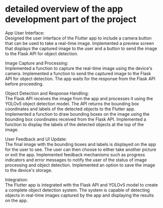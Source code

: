 # detailed overview of the app development part of the project
App User Interface:<br>
Designed the user interface of the Flutter app to include a camera button that can be used to take a real-time image.
Implemented a preview screen that displays the captured image to the user and a button to send the image to the Flask API for object detection.

Image Capture and Processing:<br>
Implemented a function to capture the real-time image using the device's camera.
Implemented a function to send the captured image to the Flask API for object detection.
The app waits for the response from the Flask API before proceeding.

Object Detection and Response Handling:<br>
The Flask API receives the image from the app and processes it using the YOLOv5 object detection model.
The API returns the bounding box coordinates and labels of the detected objects to the Flutter app.
Implemented a function to draw bounding boxes on the image using the bounding box coordinates received from the Flask API.
Implemented a function to display the labels of the detected objects at the top of the image.

User Feedback and UI Update:<br>
The final image with the bounding boxes and labels is displayed on the app for the user to see.
The user can then choose to either take another picture or exit the app.
Implemented feedback mechanisms such as progress indicators and error messages to notify the user of the status of image processing and object detection.
Implemented an option to save the image to the device's storage.

Integration:<br>
The Flutter app is integrated with the Flask API and YOLOv5 model to create a complete object detection system.
The system is capable of detecting objects in real-time images captured by the app and displaying the results on the app.
